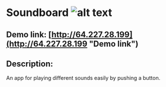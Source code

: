 # Soundboard ![alt text][logo]
[logo]: https://alexpwls.github.io/personal-blog-website/images/favicon/favicon-16x16.png "Purple dot"


Demo link: [http://64.227.28.199](http://64.227.28.199 "Demo link")
---

## Description:

An app for playing different sounds easily by pushing a button.
